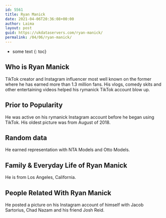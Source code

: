 ```yaml
---
id: 5561
title: Ryan Manick
date: 2021-04-06T20:36:08+00:00
author: Laima
layout: post
guid: https://ukdataservers.com/ryan-manick/
permalink: /04/06/ryan-manick/
---
```


* some text
{: toc}


## Who is Ryan Manick
                  
                  
                  
TikTok creator and Instagram influencer most well known on the former where he has earned more than 1.3 million fans. His vlogs, comedy skits and other entertaining videos helped his rymanick TikTok account blow up. 
                  
              
            
              
            
                
                
                
## Prior to Popularity
                  
                  
                  
He was active on his rymanick Instagram account before he began using TikTok. His oldest picture was from August of 2018.
                  
              
            
              
            
                
                
                
## Random data
                  
                  
                  
He earned representation with NTA Models and Otto Models.
                  
              
            
              
            
                
                
                
## Family & Everyday Life of Ryan Manick
                  
                  
                  
He is from Los Angeles, California.
                  
              
            
              
            
                
                
                
## People Related With Ryan Manick
                  
                  
                  
He posted a picture on his Instagram account of himself with Jacob Sartorius, Chad Nazam and his friend Josh Reid.
                  
              
            
              
            
                
              
            
              
              
            
            
              
            
          
          
          
